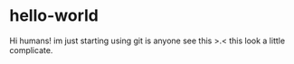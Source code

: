 # hello-world

Hi humans! im just starting using git is anyone see this >.< this look a little complicate.
